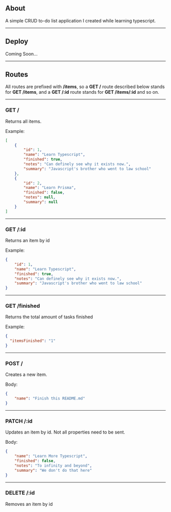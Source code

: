 ## About
A simple CRUD to-do list application I created while learning typescript.
___
## Deploy
Coming Soon...
___
## Routes
All routes are prefixed with **/items**, so a **GET /** route described below stands for **GET /items**, and a **GET /:id** route stands for **GET /items/:id** and so on.
___
### **GET /**
Returns all items.

Example:
```json
[
    {
        "id": 1,
        "name": "Learn Typescript",
        "finished": true,
        "notes": "Can definely see why it exists now.",
        "summary": "Javascript's brother who went to law school"
    },
    {
        "id": 2,
        "name": "Learn Prisma",
        "finished": false,
        "notes": null,
        "summary": null
    }
]
```
___

### **GET /:id**
Returns an item by id

Example:
```json
{
    "id": 1,
    "name": "Learn Typescript",
    "finished": true,
    "notes": "Can definely see why it exists now.",
    "summary": "Javascript's brother who went to law school"
}
```
___

### **GET /finished**
Returns the total amount of tasks finished

Example:
```json
{
  "itemsFinished": "1"
}
```
___

### **POST /**
Creates a new item.

Body:
```json
{
    "name": "Finish this README.md"
}
```
___

### **PATCH /:id**
Updates an item by id. Not all properties need to be sent.

Body:
```json
{
    "name": "Learn More Typescript",
    "finished": false,
    "notes": "To infinity and beyond",
    "summary": "We don't do that here"
}
```
___

### **DELETE /:id**
Removes an item by id